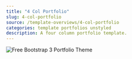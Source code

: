 ```yaml
---
title: "4 Col Portfolio"
slug: 4-col-portfolio
source: /template-overviews/4-col-portfolio
categories: template portfolios unstyled
description: A four column portfolio template.
---
```


<img src="/assets/img/templates/4-col-portfolio.jpg" class="img-responsive" alt="Free Bootstrap 3 Portfolio Theme">